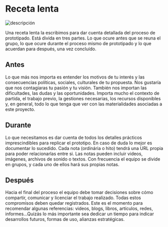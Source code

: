 # Receta lenta #

![descripción](https://github.com/docART/docs/blob/recipe/prototyping/grafemas/receta_lenta.jpeg)

Una receta lenta la escribimos para dar cuenta detallada del proceso de prototipado. Está divida en tres partes. Lo que ocure antes que se reuna el grupo, lo que ocure durante el proceso mismo de prototipado y lo que acuerdan para después, una vez concluído. 

## Antes ## 

Lo que más nos importa es entender los motivos de tu interés y las consecuencias políticas, sociales, culturales de tu propuesta. 
Nos gustaría que nos contagiaras tu pasión y tu visión. También nos importan las dificultades, las dudas y las oportunidades. Importa  mucho el contexto de partida, el trabajo previo, la gestiones necesarias, los recursos disponibles y, en general, todo lo que tenga que ver con las materialidades asociadas a este proyecto. 

## Durante ##

Lo que necesitamos es dar cuenta de todos los detalles prácticos imprescindibles para replicar el prototipo. En caso de duda lo mejor es documentar lo sucedido. Cada nota (ordinária o hito) tendrá una URL propia para poder relacionarlas entre si. Las notas pueden incluir videos, imágenes, archivos de sonido o textos. Con frecuencia el equipo se divide en grupos, y cada uno de ellos hará sus propias notas.

## Después ##

Hacia el final del proceso el equipo debe tomar decisiones sobre cómo compartir, comunicar y licenciar el trabajo realizado.
Todas estos compromisos deben quedar registrados. Este es el momento para recomendar algunas referencias: videos, blogs, libros, artículos, redes, informes...Quizás lo más importante sea dedicar un tiempo para indicar desarrollos futuros, formas de uso, alianzas estratégicas.
